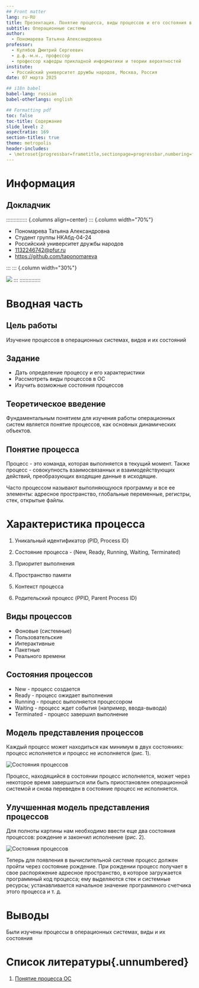 ```yaml
---
## Front matter
lang: ru-RU
title: Презентация. Понятие процесса, виды процессов и его состояния в операционных системах
subtitle: Операционные системы
author:
  - Пономарева Татьяна Александровна
professor:
  - Кулябов Дмитрий Сергеевич
  - д.ф.-м.н., профессор
  - профессор кафедры прикладной информатики и теории вероятностей
institute:
  - Российский университет дружбы народов, Москва, Россия
date: 07 марта 2025

## i18n babel
babel-lang: russian
babel-otherlangs: english

## Formatting pdf
toc: false
toc-title: Содержание
slide_level: 2
aspectratio: 169
section-titles: true
theme: metropolis
header-includes:
 - \metroset{progressbar=frametitle,sectionpage=progressbar,numbering=fraction}
---
```


# Информация

## Докладчик

:::::::::::::: {.columns align=center}
::: {.column width="70%"}

  * Пономарева Татьяна Александровна
  * Студент группы НКАбд-04-24
  * Российский университет дружбы народов
  * [1132246742@pfur.ru](mailto:1132246742@pfur.ru)
  * <https://github.com/taponomareva>

:::
::: {.column width="30%"}

![](./image/photo.jpg)
:::
::::::::::::::

# Вводная часть

## Цель работы

Изучение процессов в операционных системах, видов и их состояний

## Задание

- Дать определение процессу и его характеристики
- Рассмотреть виды процессов в ОС
- Изучить возможные состояния процессов

## Теоретическое введение

Фундаментальным понятием для изучения работы операционных систем является понятие процессов, как основных динамических объектов.

## Понятие процесса

Процесс - это команда, которая выполняется в текущий момент. Также процесс - совокупность взаимосвязанных и взаимодействующих действий, преобразующих входящие данные в исходящие. 

Часто процессом называют выполняющуюся программу и все ее элементы: адресное пространство, глобальные переменные, регистры, стек, открытые файлы.

# Характеристика процесса

1. Уникальный идентификатор (PID, Process ID)

2. Состояние процесса - (New, Ready, Running, Waiting, Terminated) 

3. Приоритет выполнения

4. Пространство памяти

5. Контекст процесса

6. Родительский процесс (PPID, Parent Process ID)

## Виды процессов

* Фоновые (системные)
* Пользовательские
* Интерактивные
* Пакетные
* Реального времени

## Состояния процессов

* New - процесс создается
* Ready - процесс ожидает выполнения
* Running - процесс выполняется процессором
* Waiting - процесс ждет события (например, ввода-вывода)
* Terminated - процесс завершил выполнение

## Модель представления процессов

Каждый процесс может находиться как минимум в двух состояниях: процесс исполняется и процесс не исполняется (рис. 1).

![Состояния процессов](image/doklad2.jpg)

Процесс, находящийся в состоянии процесс исполняется, может через некоторое время завершиться или быть приостановлен операционной системой и снова переведен в состояние процесс не исполняется.

## Улучшенная модель представления процессов

Для полноты картины нам необходимо ввести еще два состояния процессов: рождение и закончил исполнение (рис. 2).

![Состояния процессов](image/doklad1.jpg)

Теперь для появления в вычислительной системе процесс должен пройти через состояние рождение. При рождении процесс получает в свое распоряжение адресное пространство, в которое загружается программный код процесса; ему выделяются стек и системные ресурсы; устанавливается начальное значение программного счетчика этого процесса и т. д.

# Выводы

Были изучены процессы в операционных системах, виды и их состояния

# Список литературы{.unnumbered}

1. [Понятие процесса ОС](https://studfile.net/preview/3638405)
